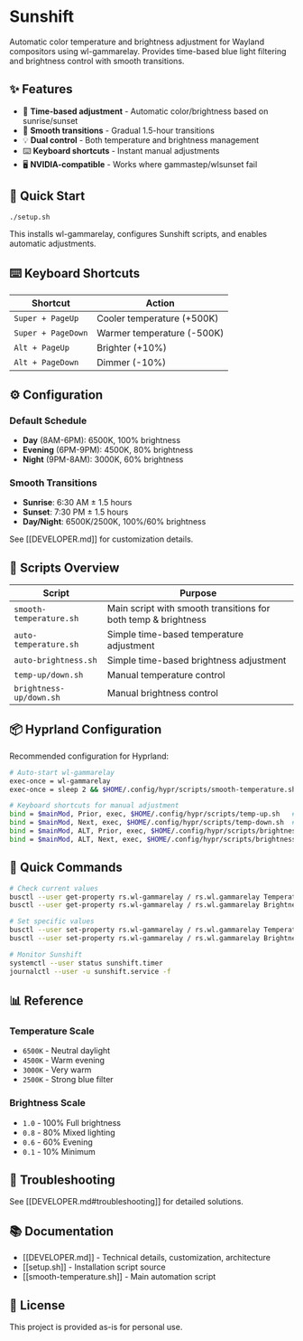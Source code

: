 # Sunshift

Automatic color temperature and brightness adjustment for Wayland compositors using wl-gammarelay. Provides time-based blue light filtering and brightness control with smooth transitions.

## ✨ Features

- 🌅 **Time-based adjustment** - Automatic color/brightness based on sunrise/sunset
- 🌊 **Smooth transitions** - Gradual 1.5-hour transitions
- 💡 **Dual control** - Both temperature and brightness management
- ⌨️ **Keyboard shortcuts** - Instant manual adjustments
- 🖥️ **NVIDIA-compatible** - Works where gammastep/wlsunset fail

## 🚀 Quick Start

```bash
./setup.sh
```

This installs wl-gammarelay, configures Sunshift scripts, and enables automatic adjustments.

## ⌨️ Keyboard Shortcuts

| Shortcut | Action |
|----------|--------|
| `Super + PageUp` | Cooler temperature (+500K) |
| `Super + PageDown` | Warmer temperature (-500K) |
| `Alt + PageUp` | Brighter (+10%) |
| `Alt + PageDown` | Dimmer (-10%) |

## ⚙️ Configuration

### Default Schedule
- **Day** (8AM-6PM): 6500K, 100% brightness
- **Evening** (6PM-9PM): 4500K, 80% brightness  
- **Night** (9PM-8AM): 3000K, 60% brightness

### Smooth Transitions
- **Sunrise**: 6:30 AM ± 1.5 hours
- **Sunset**: 7:30 PM ± 1.5 hours
- **Day/Night**: 6500K/2500K, 100%/60% brightness

See [[DEVELOPER.md]] for customization details.

## 📁 Scripts Overview

| Script | Purpose |
|--------|---------|
| `smooth-temperature.sh` | Main script with smooth transitions for both temp & brightness |
| `auto-temperature.sh` | Simple time-based temperature adjustment |
| `auto-brightness.sh` | Simple time-based brightness adjustment |
| `temp-up/down.sh` | Manual temperature control |
| `brightness-up/down.sh` | Manual brightness control |

## 📦 Hyprland Configuration
Recommended configuration for Hyprland:
```bash
# Auto-start wl-gammarelay
exec-once = wl-gammarelay
exec-once = sleep 2 && $HOME/.config/hypr/scripts/smooth-temperature.sh

# Keyboard shortcuts for manual adjustment
bind = $mainMod, Prior, exec, $HOME/.config/hypr/scripts/temp-up.sh   # Super+PageUp for temperature up
bind = $mainMod, Next, exec, $HOME/.config/hypr/scripts/temp-down.sh  # Super+PageDown for temperature down
bind = $mainMod, ALT, Prior, exec, $HOME/.config/hypr/scripts/brightness-up.sh   # Super+Alt+PageUp for brightness up
bind = $mainMod, ALT, Next, exec, $HOME/.config/hypr/scripts/brightness-down.sh  # Super+Alt+PageDown for brightness down
```

## 🔧 Quick Commands

```bash
# Check current values
busctl --user get-property rs.wl-gammarelay / rs.wl.gammarelay Temperature
busctl --user get-property rs.wl-gammarelay / rs.wl.gammarelay Brightness

# Set specific values
busctl --user set-property rs.wl-gammarelay / rs.wl.gammarelay Temperature q 4000
busctl --user set-property rs.wl-gammarelay / rs.wl.gammarelay Brightness d 0.8

# Monitor Sunshift
systemctl --user status sunshift.timer
journalctl --user -u sunshift.service -f
```

## 📊 Reference

### Temperature Scale
- `6500K` - Neutral daylight
- `4500K` - Warm evening
- `3000K` - Very warm
- `2500K` - Strong blue filter

### Brightness Scale
- `1.0` - 100% Full brightness
- `0.8` - 80% Mixed lighting
- `0.6` - 60% Evening
- `0.1` - 10% Minimum

## 🐛 Troubleshooting

See [[DEVELOPER.md#troubleshooting]] for detailed solutions.

## 📚 Documentation

- [[DEVELOPER.md]] - Technical details, customization, architecture
- [[setup.sh]] - Installation script source
- [[smooth-temperature.sh]] - Main automation script

## 📄 License

This project is provided as-is for personal use. 
